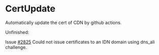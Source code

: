 # CertUpdate
Automatically update the cert of CDN by github actions.

Unfinished:

Issue [#2825](https://github.com/acmesh-official/acme.sh/issues/2825) Could not issue certificates to an IDN domain using dns_ali challenge. 
